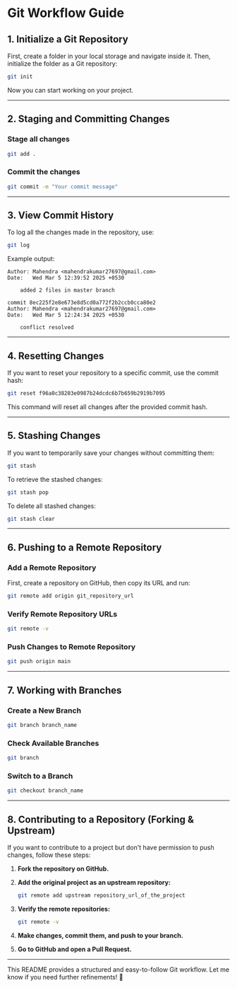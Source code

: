 
# **Git Workflow Guide**  

## **1. Initialize a Git Repository**  
First, create a folder in your local storage and navigate inside it. Then, initialize the folder as a Git repository:  

```sh
git init
```  

Now you can start working on your project.  

---

## **2. Staging and Committing Changes**  

### **Stage all changes**  
```sh
git add .
```  

### **Commit the changes**  
```sh
git commit -m "Your commit message"
```  

---

## **3. View Commit History**  

To log all the changes made in the repository, use:  

```sh
git log
```  

Example output:  

```
Author: Mahendra <mahendrakumar27697@gmail.com>
Date:   Wed Mar 5 12:39:52 2025 +0530

    added 2 files in master branch

commit 8ec225f2e8e673e8d5cd0a772f2b2ccb0cca80e2
Author: Mahendra <mahendrakumar27697@gmail.com>
Date:   Wed Mar 5 12:24:34 2025 +0530

    conflict resolved
```

---

## **4. Resetting Changes**  

If you want to reset your repository to a specific commit, use the commit hash:  

```sh
git reset f96a0c38203e0987b24dcdc6b7b659b2919b7095
```  

This command will reset all changes after the provided commit hash.  

---

## **5. Stashing Changes**  

If you want to temporarily save your changes without committing them:  

```sh
git stash
```  

To retrieve the stashed changes:  

```sh
git stash pop
```  

To delete all stashed changes:  

```sh
git stash clear
```  

---

## **6. Pushing to a Remote Repository**  

### **Add a Remote Repository**  
First, create a repository on GitHub, then copy its URL and run:  

```sh
git remote add origin git_repository_url
```  

### **Verify Remote Repository URLs**  
```sh
git remote -v
```  

### **Push Changes to Remote Repository**  
```sh
git push origin main
```  

---

## **7. Working with Branches**  

### **Create a New Branch**  
```sh
git branch branch_name
```  

### **Check Available Branches**  
```sh
git branch
```  

### **Switch to a Branch**  
```sh
git checkout branch_name
```  

---

## **8. Contributing to a Repository (Forking & Upstream)**  

If you want to contribute to a project but don't have permission to push changes, follow these steps:  

1. **Fork the repository on GitHub.**  
2. **Add the original project as an upstream repository:**  

   ```sh
   git remote add upstream repository_url_of_the_project
   ```  

3. **Verify the remote repositories:**  

   ```sh
   git remote -v
   ```  

4. **Make changes, commit them, and push to your branch.**  
5. **Go to GitHub and open a Pull Request.**  

---

This README provides a structured and easy-to-follow Git workflow. Let me know if you need further refinements! 🚀

